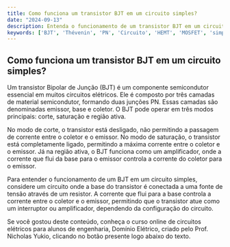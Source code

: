 ```yaml
---
title: Como funciona um transistor BJT em um circuito simples?
date: "2024-09-13"
description: Entenda o funcionamento de um transistor BJT em um circuito simples e sua importância em circuitos elétricos.
keywords: ['BJT', 'Thévenin', 'PN', 'Circuito', 'HEMT', 'MOSFET', 'simples']
---
```


## Como funciona um transistor BJT em um circuito simples?

Um transistor Bipolar de Junção (BJT) é um componente semicondutor essencial em muitos circuitos elétricos. Ele é composto por três camadas de material semicondutor, formando duas junções PN. Essas camadas são denominadas emissor, base e coletor. O BJT pode operar em três modos principais: corte, saturação e região ativa.

No modo de corte, o transistor está desligado, não permitindo a passagem de corrente entre o coletor e o emissor. No modo de saturação, o transistor está completamente ligado, permitindo a máxima corrente entre o coletor e o emissor. Já na região ativa, o BJT funciona como um amplificador, onde a corrente que flui da base para o emissor controla a corrente do coletor para o emissor.

Para entender o funcionamento de um BJT em um circuito simples, considere um circuito onde a base do transistor é conectada a uma fonte de tensão através de um resistor. A corrente que flui para a base controla a corrente entre o coletor e o emissor, permitindo que o transistor atue como um interruptor ou amplificador, dependendo da configuração do circuito.

Se você gostou deste conteúdo, conheça o curso online de circuitos elétricos para alunos de engenharia, Domínio Elétrico, criado pelo Prof. Nicholas Yukio, clicando no botão presente logo abaixo do texto.